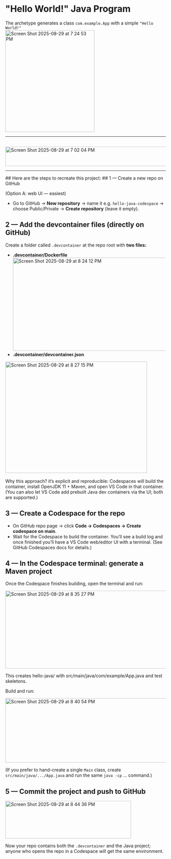 # "Hello World!" Java Program
The archetype generates a class `com.example.App` with a simple `"Hello World!"` <br>
<img width="280" height="319" alt="Screen Shot 2025-08-29 at 7 24 53 PM" src="https://github.com/user-attachments/assets/ee137669-61ca-4f70-a398-0c440dc431ad" />
<hr>
<br><img width="633" height="61" alt="Screen Shot 2025-08-29 at 7 02 04 PM" src="https://github.com/user-attachments/assets/9fb912c9-2011-441b-a156-ea37b668cb30" />
<hr>
## Here are the steps to recreate this project:
## 1 — Create a new repo on GitHub

(Option A: web UI — easiest)

- Go to GitHub → <b>New repository</b> → name it e.g. `hello-java-codespace` → choose Public/Private → <b>Create repository</b> (leave it empty).
## 2 — Add the devcontainer files (directly on GitHub)

Create a folder called `.devcontainer` at the repo root with <b>two files:</b>
- <b>.devcontainer/Dockerfile</b>
<img width="769" height="292" alt="Screen Shot 2025-08-29 at 8 24 12 PM" src="https://github.com/user-attachments/assets/1cab9a31-5c4e-4a4a-9613-123f80a562d2" /> <br>
- <b>.devcontainer/devcontainer.json</b>
<img width="445" height="349" alt="Screen Shot 2025-08-29 at 8 27 15 PM" src="https://github.com/user-attachments/assets/4cc38aa7-5847-4372-9224-1ffd31b7861d" />
<br><br>
Why this approach? it’s explicit and reproducible: Codespaces will build the container, install OpenJDK 11 + Maven, and open VS Code in that container. (You can also let VS Code add prebuilt Java dev containers via the UI; both are supported.)

## 3 — Create a Codespace for the repo

- On GitHub repo page → click <b>Code → Codespaces → Create codespace on main</b>.
- Wait for the Codespace to build the container. You’ll see a build log and once finished you’ll have a VS Code web/editor UI with a terminal. (See GitHub Codespaces docs for details.)

## 4 — In the Codespace terminal: generate a Maven project

Once the Codespace finishes building, open the terminal and run:

<img width="539" height="244" alt="Screen Shot 2025-08-29 at 8 35 27 PM" src="https://github.com/user-attachments/assets/fae5ac52-5c56-4d66-a8c5-86196833820b" />

This creates hello-java/ with src/main/java/com/example/App.java and test skeletons.

Build and run:

<img width="521" height="202" alt="Screen Shot 2025-08-29 at 8 40 54 PM" src="https://github.com/user-attachments/assets/f3a61813-88fd-4cec-b181-52d2745c0b0f" />

(If you prefer to hand-create a single `Main` class, create `src/main/java/.../App.java` and run the same `java -cp` ... command.)

## 5 — Commit the project and push to GitHub

<img width="395" height="118" alt="Screen Shot 2025-08-29 at 8 44 36 PM" src="https://github.com/user-attachments/assets/c83016d6-fedb-4e1c-93ea-086753de4adc" />

Now your repo contains both the `.devcontainer` and the Java project; anyone who opens the repo in a Codespace will get the same environment.
